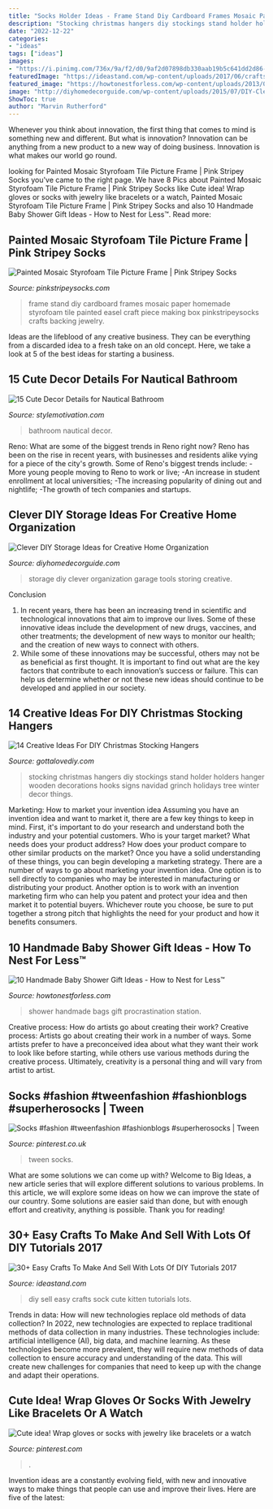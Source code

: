 ```yaml
---
title: "Socks Holder Ideas - Frame Stand Diy Cardboard Frames Mosaic Paper Homemade Styrofoam Tile Painted Easel Craft Piece Making Box Pinkstripeysocks Crafts Backing Jewelry"
description: "Stocking christmas hangers diy stockings stand holder holders hanger wooden decorations hooks signs navidad grinch holidays tree winter decor things"
date: "2022-12-22"
categories:
- "ideas"
tags: ["ideas"]
images:
- "https://i.pinimg.com/736x/9a/f2/d0/9af2d07898db330aab19b5c641dd2d86--ideas-for-christmas-gifts-holiday-gift-guide.jpg"
featuredImage: "https://ideastand.com/wp-content/uploads/2017/06/crafts-make-sell/14-easy-diy-crafts-to-make-and-sell.jpg"
featured_image: "https://howtonestforless.com/wp-content/uploads/2013/01/baby-to-go-bags.jpg"
image: "http://diyhomedecorguide.com/wp-content/uploads/2015/07/DIY-Clever-garage-storage-ideas.jpg"
ShowToc: true
author: "Marvin Rutherford"
---
```



Whenever you think about innovation, the first thing that comes to mind is something new and different. But what is innovation? Innovation can be anything from a new product to a new way of doing business. Innovation is what makes our world go round.

	

		
looking for Painted Mosaic Styrofoam Tile Picture Frame | Pink Stripey Socks you've came to the right page. We have 8 Pics about Painted Mosaic Styrofoam Tile Picture Frame | Pink Stripey Socks like Cute idea! Wrap gloves or socks with jewelry like bracelets or a watch, Painted Mosaic Styrofoam Tile Picture Frame | Pink Stripey Socks and also 10 Handmade Baby Shower Gift Ideas - How to Nest for Less™. Read more:
		
    
## Painted Mosaic Styrofoam Tile Picture Frame | Pink Stripey Socks

<img loading=lazy src="https://4.bp.blogspot.com/-bO4alZyH4cU/Ub5vK7gVLXI/AAAAAAAAHzY/WyKmroCqHds/s1600/5.JPG" onerror="this.onerror=null;this.src='https://tse3.mm.bing.net/th?id=OIP.YMpalRo8fGud2BYVnk7AvAHaFj&amp;pid=15.1';" alt="Painted Mosaic Styrofoam Tile Picture Frame | Pink Stripey Socks">

_Source: pinkstripeysocks.com_

>frame stand diy cardboard frames mosaic paper homemade styrofoam tile painted easel craft piece making box pinkstripeysocks crafts backing jewelry. 

	

Ideas are the lifeblood of any creative business. They can be everything from a discarded idea to a fresh take on an old concept. Here, we take a look at 5 of the best ideas for starting a business.

    
## 15 Cute Decor Details For Nautical Bathroom

<img loading=lazy src="https://cdn.homebnc.com/homeimg/2016/06/19-nautical-bathroom-homebnc.jpg" onerror="this.onerror=null;this.src='https://tse3.mm.bing.net/th?id=OIP.UCtr7eVi--VXkHCMnqoxLAHaLj&amp;pid=15.1';" alt="15 Cute Decor Details for Nautical Bathroom">

_Source: stylemotivation.com_

>bathroom nautical decor. 

	

Reno: What are some of the biggest trends in Reno right now?
Reno has been on the rise in recent years, with businesses and residents alike vying for a piece of the city's growth. Some of Reno's biggest trends include: 
 -More young people moving to Reno to work or live; 
-An increase in student enrollment at local universities; 
-The increasing popularity of dining out and nightlife; 
-The growth of tech companies and startups.

    
## Clever DIY Storage Ideas For Creative Home Organization

<img loading=lazy src="http://diyhomedecorguide.com/wp-content/uploads/2015/07/DIY-Clever-garage-storage-ideas.jpg" onerror="this.onerror=null;this.src='https://tse2.mm.bing.net/th?id=OIP.XKyIqrDF4bQdc8bOD9beoAHaHa&amp;pid=15.1';" alt="Clever DIY Storage Ideas for Creative Home Organization">

_Source: diyhomedecorguide.com_

>storage diy clever organization garage tools storing creative. 

	

Conclusion
1. In recent years, there has been an increasing trend in scientific and technological innovations that aim to improve our lives. Some of these innovative ideas include the development of new drugs, vaccines, and other treatments; the development of new ways to monitor our health; and the creation of new ways to connect with others.
2. While some of these innovations may be successful, others may not be as beneficial as first thought. It is important to find out what are the key factors that contribute to each innovation’s success or failure. This can help us determine whether or not these new ideas should continue to be developed and applied in our society.

    
## 14 Creative Ideas For DIY Christmas Stocking Hangers

<img loading=lazy src="http://www.gottalovediy.com/wp-content/uploads/2015/11/111.jpg" onerror="this.onerror=null;this.src='https://tse1.mm.bing.net/th?id=OIP.4OgHCpTYYIb_UC46lQlxEAHaFh&amp;pid=15.1';" alt="14 Creative Ideas For DIY Christmas Stocking Hangers">

_Source: gottalovediy.com_

>stocking christmas hangers diy stockings stand holder holders hanger wooden decorations hooks signs navidad grinch holidays tree winter decor things. 

	

Marketing: How to market your invention idea
Assuming you have an invention idea and want to market it, there are a few key things to keep in mind. First, it's important to do your research and understand both the industry and your potential customers. Who is your target market? What needs does your product address? How does your product compare to other similar products on the market? Once you have a solid understanding of these things, you can begin developing a marketing strategy.
There are a number of ways to go about marketing your invention idea. One option is to sell directly to companies who may be interested in manufacturing or distributing your product. Another option is to work with an invention marketing firm who can help you patent and protect your idea and then market it to potential buyers. Whichever route you choose, be sure to put together a strong pitch that highlights the need for your product and how it benefits consumers.

    
## 10 Handmade Baby Shower Gift Ideas - How To Nest For Less™

<img loading=lazy src="https://howtonestforless.com/wp-content/uploads/2013/01/baby-to-go-bags.jpg" onerror="this.onerror=null;this.src='https://tse1.mm.bing.net/th?id=OIP.CCnnjaxIp-xLv1vG7I6d_AAAAA&amp;pid=15.1';" alt="10 Handmade Baby Shower Gift Ideas - How to Nest for Less™">

_Source: howtonestforless.com_

>shower handmade bags gift procrastination station. 

	

Creative process: How do artists go about creating their work?
Creative process: Artists go about creating their work in a number of ways. Some artists prefer to have a preconceived idea about what they want their work to look like before starting, while others use various methods during the creative process. Ultimately, creativity is a personal thing and will vary from artist to artist.

    
## Socks #fashion #tweenfashion #fashionblogs #superherosocks | Tween

<img loading=lazy src="https://i.pinimg.com/736x/a5/cf/ba/a5cfba466fd40fe148109dd0eca21c6e--tween-fashion-fashion-blogs.jpg" onerror="this.onerror=null;this.src='https://tse4.mm.bing.net/th?id=OIP.Oip7hST5l-CvjzeoilS0dQHaE8&amp;pid=15.1';" alt="Socks #fashion #tweenfashion #fashionblogs #superherosocks | Tween">

_Source: pinterest.co.uk_

>tween socks. 

	

What are some solutions we can come up with?
Welcome to Big Ideas, a new article series that will explore different solutions to various problems. In this article, we will explore some ideas on how we can improve the state of our country. Some solutions are easier said than done, but with enough effort and creativity, anything is possible. Thank you for reading!

    
## 30+ Easy Crafts To Make And Sell With Lots Of DIY Tutorials 2017

<img loading=lazy src="https://ideastand.com/wp-content/uploads/2017/06/crafts-make-sell/14-easy-diy-crafts-to-make-and-sell.jpg" onerror="this.onerror=null;this.src='https://tse1.mm.bing.net/th?id=OIP.6vM9iTuszF9opAHCauKRmAHalb&amp;pid=15.1';" alt="30+ Easy Crafts To Make And Sell With Lots Of DIY Tutorials 2017">

_Source: ideastand.com_

>diy sell easy crafts sock cute kitten tutorials lots. 

	

Trends in data: How will new technologies replace old methods of data collection?
In 2022, new technologies are expected to replace traditional methods of data collection in many industries. These technologies include: artificial intelligence (AI), big data, and machine learning. As these technologies become more prevalent, they will require new methods of data collection to ensure accuracy and understanding of the data. This will create new challenges for companies that need to keep up with the change and adapt their operations.

    
## Cute Idea! Wrap Gloves Or Socks With Jewelry Like Bracelets Or A Watch

<img loading=lazy src="https://i.pinimg.com/736x/9a/f2/d0/9af2d07898db330aab19b5c641dd2d86--ideas-for-christmas-gifts-holiday-gift-guide.jpg" onerror="this.onerror=null;this.src='https://tse1.mm.bing.net/th?id=OIP.KKDRv_Zud0XHX17HxKbh-gHaHa&amp;pid=15.1';" alt="Cute idea! Wrap gloves or socks with jewelry like bracelets or a watch">

_Source: pinterest.com_

>. 

	

Invention ideas are a constantly evolving field, with new and innovative ways to make things that people can use and improve their lives. Here are five of the latest:

